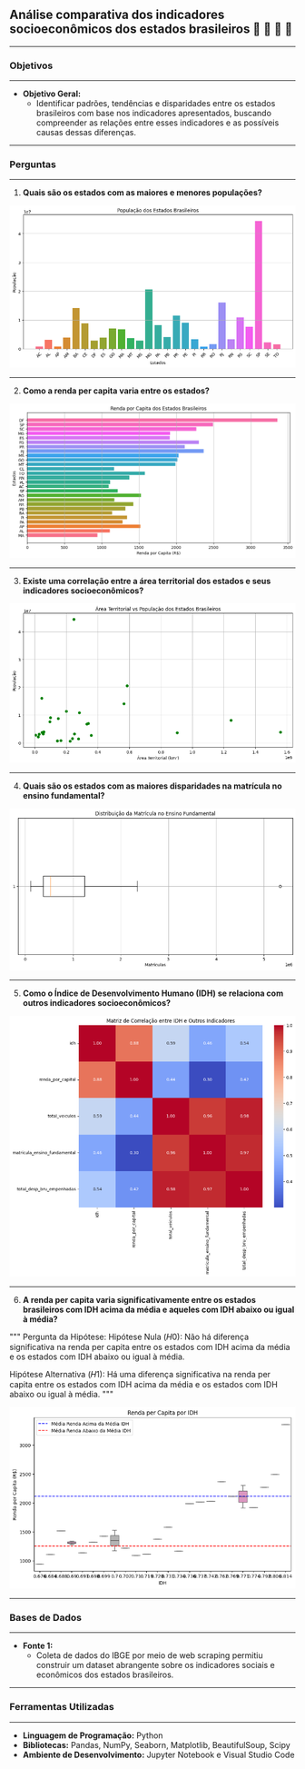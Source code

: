 ## Análise comparativa dos indicadores socioeconômicos dos estados brasileiros  🚀 🚀 🚀 🚀

---

### Objetivos

---

* **Objetivo Geral:**
  * Identificar padrões, tendências e disparidades entre os estados brasileiros com base nos indicadores apresentados, buscando compreender as relações entre esses indicadores e as possíveis causas dessas diferenças.

---

### Perguntas

---

1. **Quais são os estados com as maiores e menores populações?**

![Gráfico de Barras vertical](graficos/img1.png)

---

2. **Como a renda per capita varia entre os estados?**

![Gráfico de Barras Horizontais](graficos/img2.png)

---

3. **Existe uma correlação entre a área territorial dos estados e seus indicadores socioeconômicos?**

![Gráfico de Dispersão](graficos/img3.png)

---

4. **Quais são os estados com as maiores disparidades na matrícula no ensino fundamental?**

![Gráfico de Boxplot (Diagrama de Caixa)](graficos/img4.png)

---

5. **Como o Índice de Desenvolvimento Humano (IDH) se relaciona com outros indicadores socioeconômicos?**

![Gráfico de Mapa de Calor (Heatmap)](graficos/img5.png)

---

6. **A renda per capita varia significativamente entre os estados brasileiros com IDH acima da média e aqueles com IDH abaixo ou igual à média?**

"""
Pergunta da Hipótese:
Hipótese Nula (𝐻0): Não há diferença significativa na renda per capita entre os estados com IDH acima da média e os estados com IDH abaixo ou igual à média.

Hipótese Alternativa (𝐻1): Há uma diferença significativa na renda per capita entre os estados com IDH acima da média e os estados com IDH abaixo ou igual à média.
"""

![# Gráfico de Boxplot Comparativo](graficos/img6.png)

---

### Bases de Dados

---

* **Fonte 1:**
  * Coleta de dados do IBGE por meio de web scraping permitiu construir um dataset abrangente sobre os indicadores sociais e econômicos dos estados brasileiros.

---

### Ferramentas Utilizadas

---

* **Linguagem de Programação:** Python
* **Bibliotecas:** Pandas, NumPy, Seaborn, Matplotlib, BeautifulSoup, Scipy
* **Ambiente de Desenvolvimento:** Jupyter Notebook e Visual Studio Code